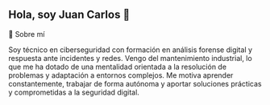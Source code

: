 ## Hola, soy Juan Carlos 👋



🌟 Sobre mí

Soy técnico en ciberseguridad con formación en análisis forense digital y respuesta ante incidentes y redes. Vengo del mantenimiento industrial, lo que me ha dotado de una mentalidad orientada a la resolución de problemas y adaptación a entornos complejos. Me motiva aprender constantemente, trabajar de forma autónoma y aportar soluciones prácticas y comprometidas a la seguridad digital.


